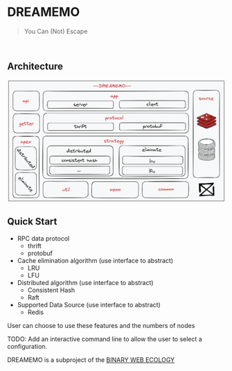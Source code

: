 # DREAMEMO

> You Can (Not) Escape

![]()

## Architecture

![dreamemo-arch](./image/dreamemo-arch.png)

## Quick Start

- RPC data protocol
  - thrift
  - protobuf
- Cache elimination algorithm (use interface to abstract)
  - LRU
  - LFU
- Distributed algorithm (use interface to abstract)
  - Consistent Hash
  - Raft
- Supported Data Source (use interface to abstract)
  - Redis

User can choose to use these features and the numbers of nodes

TODO: Add an interactive command line to allow the user to select a configuration.

DREAMEMO is a subproject of the [BINARY WEB ECOLOGY](https://github.com/B1NARY-GR0UP)